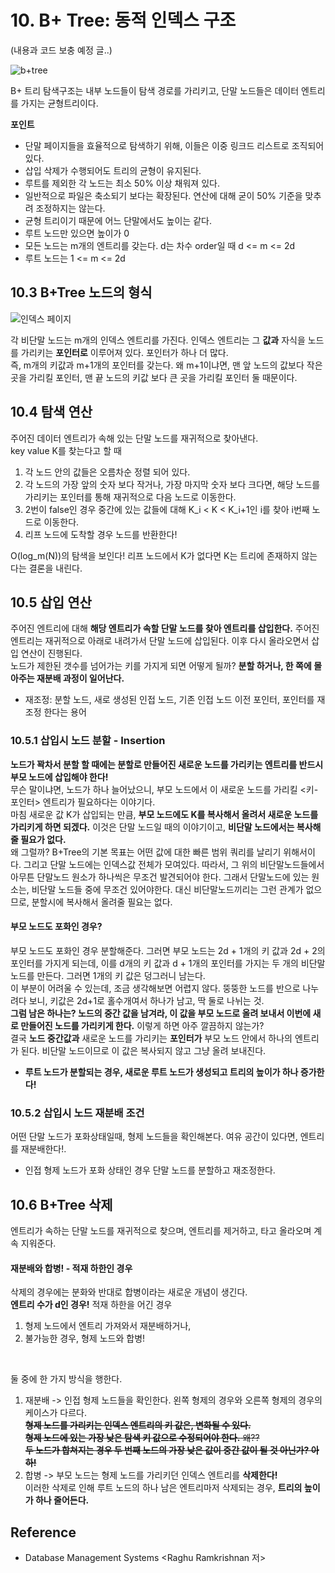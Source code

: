 # 10. B+ Tree: 동적 인덱스 구조
(내용과 코드 보충 예정 글..) <br>

![b+tree](https://user-images.githubusercontent.com/71186266/203336428-0d6cd94a-c35e-408d-84b1-ea9cc790d077.png)

B+ 트리 탐색구조는 내부 노드들이 탐색 경로를 가리키고, 단말 노드들은 데이터 엔트리를 가지는 균형트리이다. <br>

**포인트**
- 단말 페이지들을 효율적으로 탐색하기 위해, 이들은 이중 링크드 리스트로 조직되어 있다.
- 삽입 삭제가 수행되어도 트리의 균형이 유지된다.
- 루트를 제외한 각 노드는 최소 50% 이상 채워져 있다.
- 일반적으로 파일은 축소되기 보다는 확장된다. 연산에 대해 굳이 50% 기준을 맞추려 조정하지는 않는다. 
- 균형 트리이기 때문에 어느 단말에서도 높이는 같다.
- 루트 노드만 있으면 높이가 0
- 모든 노드는 m개의 엔트리를 갖는다. d는 차수 order일 때 d <= m <= 2d
- 루트 노드는 1 <= m <= 2d



## 10.3 B+Tree 노드의 형식

![인덱스 페이지](https://user-images.githubusercontent.com/71186266/203336433-1a03d8bf-5468-47ff-a2d0-45901deaee90.png)


각 비단말 노드는 m개의 인덱스 엔트리를 가진다. 인덱스 엔트리는 그 **값과** 자식을 노드를 가리키는 **포인터로** 이루어져 있다. 포인터가 하나 더 많다. <br>
즉, m개의 키값과 m+1개의 포인터를 갖는다. 왜 m+1이냐면, 맨 앞 노드의 값보다 작은 곳을 가리킬 포인터, 맨 끝 노드의 키값 보다 큰 곳을 가리킬 포인터 둘 때문이다.


## 10.4 탐색 연산
주어진 데이터 엔트리가 속해 있는 단말 노드를 재귀적으로 찾아낸다. <br>
key value K를 찾는다고 할 때
1. 각 노드 안의 값들은 오름차순 정렬 되어 있다.
2. 각 노드의 가장 앞의 숫자 보다 작거나, 가장 마지막 숫자 보다 크다면, 해당 노드를 가리키는 포인터를 통해 재귀적으로 다음 노드로 이동한다.
3. 2번이 false인 경우 중간에 있는 값들에 대해 K_i < K < K_i+1인 i를 찾아 i번째 노드로 이동한다.
4. 리프 노드에 도착할 경우 노드를 반환한다!

O(log_m(N))의 탐색을 보인다! 리프 노드에서 K가 없다면 K는 트리에 존재하지 않는다는 결론을 내린다.


## 10.5 삽입 연산

주어진 엔트리에 대해 **해당 엔트리가 속할 단말 노드를 찾아 엔트리를 삽입한다.**
주어진 엔트리는 재귀적으로 아래로 내려가서 단말 노드에 삽입된다. 이후 다시 올라오면서 삽입 연산이 진행된다. <br>
노드가 제한된 갯수를 넘어가는 키를 가지게 되면 어떻게 될까? **분할 하거나, 한 쪽에 몰아주는 재분배 과정이 일어난다.**

- 재조정: 분할 노드, 새로 생성된 인접 노드, 기존 인접 노드 이전 포인터, 포인터를 재조정 한다는 용어

### 10.5.1 삽입시 노드 분할 - Insertion
**노드가 꽉차서 분할 할 때에는 분할로 만들어진 새로운 노드를 가리키는 엔트리를 반드시 부모 노드에 삽입해야 한다!** <br> 
무슨 말이냐면, 노드가 하나 늘어났으니, 부모 노드에서 이 새로운 노드를 가리킬 \<키-포인터> 엔트리가 필요하다는 이야기다. <br>
마침 새로운 값 K가 삽입되는 만큼, **부모 노드에도 K를 복사해서 올려서 새로운 노드를 가리키게 하면 되겠다.** 이것은 단말 노드일 때의 이야기이고, **비단말 노드에서는 복사해줄 필요가 없다.** <br>
왜 그럴까? B+Tree의 기본 목표는 어떤 값에 대한 빠른 범위 쿼리를 날리기 위해서이다. 그리고 단말 노드에는 인덱스값 전체가 모여있다. 따라서, 그 위의 비단말노드들에서 아무튼 단말노드 원소가 하나씩은 무조건 발견되어야 한다. 그래서 단말노드에 있는 원소는, 비단말 노드들 중에 무조건 있어야한다. 대신 비단말노드끼리는 그런 관계가 없으므로, 분할시에 복사해서 올려줄 필요는 없다.
#### 부모 노드도 포화인 경우?
부모 노드도 포화인 경우 분할해준다. 그러면 부모 노드는 2d + 1개의 키 값과 2d + 2의 포인터를 가지게 되는데, 이를 d개의 키 값과 d + 1개의 포인터를 가지는 두 개의 비단말 노드를 만든다. 그러면 1개의 키 값은 덩그러니 남는다. <br> 
이 부분이 어려울 수 있는데, 조금 생각해보면 어렵지 않다. 뚱뚱한 노드를 반으로 나누려다 보니, 키값은 2d+1로 홀수개여서 하나가 남고, 딱 둘로 나뉘는 것. <br>
**그럼 남은 하나는? 노드의 중간 값을 남겨라, 이 값을 부모 노드로 올려 보내서 이번에 새로 만들어진 노드를 가리키게 한다.** 이렇게 하면 아주 깔끔하지 않는가? <br> 
결국 **노드 중간값과** 새로운 노드를 가리키는 **포인터가** 부모 노드 안에서 하나의 엔트리가 된다. 비단말 노드이므로 이 값은 복사되지 않고 그냥 올려 보내진다.
- **루트 노드가 분할되는 경우, 새로운 루트 노드가 생성되고 트리의 높이가 하나 증가한다!** 


### 10.5.2 삽입시 노드 재분배 조건
어떤 단말 노드가 포화상태일때, 형제 노드들을 확인해본다. 여유 공간이 있다면, 엔트리를 재분배한다!.
- 인접 형제 노드가 포화 상태인 경우 단말 노드를 분할하고 재조정한다.

## 10.6 B+Tree 삭제
엔트리가 속하는 단말 노드를 재귀적으로 찾으며, 엔트리를 제거하고, 타고 올라오며 계속 지워준다.

#### 재분배와 합병! - 적재 하한인 경우
삭제의 경우에는 분화와 반대로 합병이라는 새로운 개념이 생긴다. <br>
**엔트리 수가 d인 경우!** 적재 하한을 어긴 경우 
1. 형제 노드에서 엔트리 가져와서 재분배하거나,
2. 불가능한 경우, 형제 노드와 합병!
<br>

둘 중에 한 가지 방식을 행한다.
1. 재분배 -> 인접 형제 노드들을 확인한다. 왼쪽 형제의 경우와 오른쪽 형제의 경우의 케이스가 다르다. <br> ~~**형제 노드를 가리키는 인덱스 엔트리의 키 값은, 변화될 수 있다. <br> 형제 노드에 있는 가장 낮은 탐색 키 값으로 수정되어야 한다.** 왜??~~ <br>
~~**두 노드가 합쳐지는 경우 두 번째 노드의 가장 낮은 값이 중간 값이 될 것 아닌가? 아하!**~~
2. 합병 -> 부모 노드는 형제 노드를 가리키던 인덱스 엔트리를 **삭제한다!** <br> 이러한 삭제로 인해 루트 노드의 하나 남은 엔트리마저 삭제되는 경우, **트리의 높이가 하나 줄어든다.**


<!-- ### 비단말 레벨의 페이지 사이에 엔트리의 재분배 -->


## Reference
- Database Management Systems \<Raghu Ramkrishnan 저>

